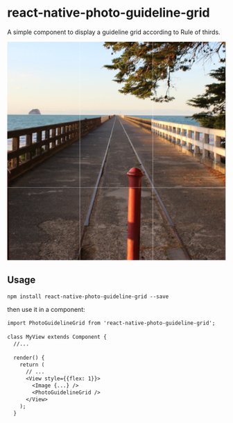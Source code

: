 # react-native-photo-guideline-grid

A simple component to display a guideline grid according to Rule of thirds.

![Screenshot of the guideline grid](https://raw.githubusercontent.com/bamlab/react-native-photo-guideline-grid/master/doc/screenshot.png "Screenshot of the guideline grid")

## Usage

```
npm install react-native-photo-guideline-grid --save
```

then use it in a component:

```
import PhotoGuidelineGrid from 'react-native-photo-guideline-grid';

class MyView extends Component {
  //...

  render() {
    return (
      // ...
      <View style={{flex: 1}}>
        <Image {...} />
        <PhotoGuidelineGrid />
      </View>
    );
  }
```
